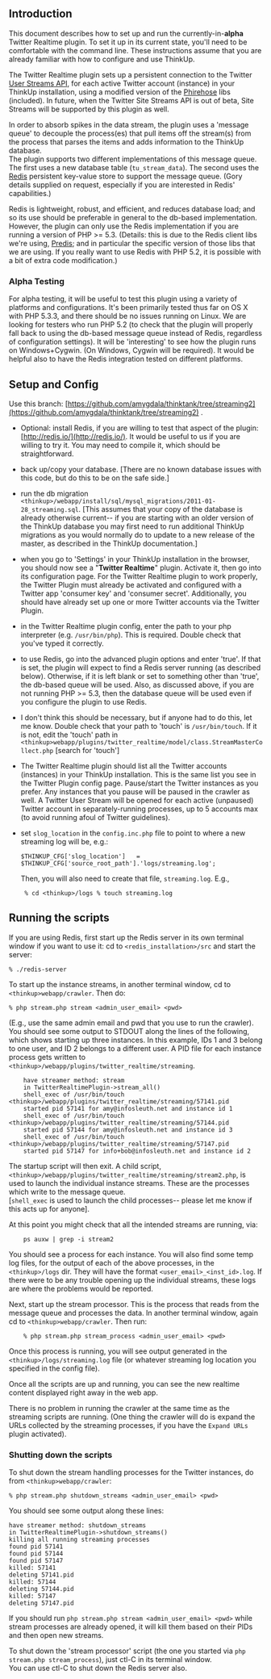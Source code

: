 <!DOCTYPE html PUBLIC "-//W3C//DTD HTML 4.01 Transitional//EN"
   "http://www.w3.org/TR/html4/loose.dtd">

<html lang="en">
<head>
	<meta http-equiv="Content-Type" content="text/html; charset=utf-8">
	<title>setup_and_config</title>
	<meta name="generator" content="TextMate http://macromates.com/">
	<meta name="author" content="Amy Jo">
	<link rel="stylesheet" href="./css/bright.css" type="text/css" charset="utf-8" media="screen">
	<!-- Date: 2011-01-27 -->
</head>

<body style="margin:30px;" class="bright">
    
## Introduction ##

This document describes how to set up and run the currently-in-**alpha** Twitter Realtime plugin. To set it up in its current state, you'll need to be comfortable with the command line. These instructions assume that you are already familiar with how to configure and use ThinkUp.

The Twitter Realtime plugin sets up a persistent connection to the Twitter [User Streams API](http://dev.twitter.com/pages/user_streams "User Streams | dev.twitter.com"), for each active Twitter account (instance) in your ThinkUp installation, using a modified version of the [Phirehose](http://code.google.com/p/phirehose/ "phirehose - Project Hosting on Google Code") libs (included). In future, when the Twitter Site Streams API is out of beta, Site Streams will be supported by this plugin as well.

In order to absorb spikes in the data stream, the plugin uses a 'message queue' to decouple the process(es) that pull items off the stream(s) from the process that parses the items and adds information to the ThinkUp database.  
The plugin supports two different implementations of this message queue.  The first uses a new database table (`tu_stream_data`).  The second uses the [Redis](http://redis.io/ "Redis") persistent key-value store to support the message queue. (Gory details supplied on request, especially if you are interested in Redis' capabilities.)  

Redis is lightweight, robust, and efficient, and reduces database load; and so its use should be preferable in general to the db-based implementation.  However, the plugin can only use the Redis implementation if you are running a version of PHP >= 5.3. (Details: this is due to the Redis client libs we're using, [Predis](https://github.com/nrk/predis); and in particular the specific version of those libs that we are using.  If you really want to use Redis with PHP 5.2, it is possible with a bit of extra code modification.)

### Alpha Testing ###

For alpha testing, it will be useful to test this plugin using a variety of platforms and configurations.  It's been primarily tested thus far on OS X with PHP 5.3.3, and there should be no issues running on Linux.  We are looking for testers who run PHP 5.2 (to check that the plugin will properly fall back to using the db-based message queue instead of Redis, regardless of configuration settings).  It will be 'interesting' to see how the plugin runs on Windows+Cygwin. (On Windows, Cygwin will be required). It would be helpful also to have the Redis integration tested on different platforms.

## Setup and Config ##

Use this branch: [https://github.com/amygdala/thinktank/tree/streaming2](https://github.com/amygdala/thinktank/tree/streaming2) .

- Optional: install Redis, if you are willing to test that aspect of the plugin: [http://redis.io/](http://redis.io/).  It would be useful to us if you are willing to try it. You may need to compile it, which should be straightforward.

- back up/copy your database.  [There are no known database issues with this code, but do this to be on the safe side.]

- run the db migration `<thinkup>/webapp/install/sql/mysql_migrations/2011-01-28_streaming.sql`. [This assumes that your copy of the database is already otherwise current-- if you are starting with an older version of the ThinkUp database you may first need to run additional ThinkUp migrations as you would normally do to update to a new release of the master, as described in the ThinkUp documentation.]

- when you go to 'Settings' in your ThinkUp installation in the browser, you should now see a "**Twitter Realtime**" plugin.  Activate it, then go into its configuration page.  For the Twitter Realtime plugin to work properly, the Twitter Plugin must already be activated and configured with a Twitter app 'consumer key' and 'consumer secret'.  Additionally, you should have already set up one or more Twitter accounts via the Twitter Plugin.

- in the Twitter Realtime plugin config, enter the path to your php interpreter (e.g. `/usr/bin/php`). This is required.  Double check that you've typed it correctly.

- to use Redis, go into the advanced plugin options and enter 'true'.  If that is set, the plugin will expect to find a Redis server running (as described below). Otherwise, if it is left blank or set to something other than 'true', the db-based queue will be used. Also, as discussed above, if you are not running PHP >= 5.3, then the database queue will be used even if you configure the plugin to use Redis.

- I don't think this should be necessary, but if anyone had to do this, let me know.  Double check that your path to 'touch' is `/usr/bin/touch`.  If it is not, edit the 'touch' path in `<thinkup>webapp/plugins/twitter_realtime/model/class.StreamMasterCollect.php` [search for 'touch']

- The Twitter Realtime plugin should list all the Twitter accounts (instances) in your ThinkUp installation. This is the same list you see in the Twitter Plugin config page. Pause/start the Twitter instances as you prefer.  Any instances that you pause will be paused in the crawler as well. 
A Twitter User Stream will be opened for each active (unpaused) Twitter account in separately-running processes, up to 5 accounts max (to avoid running afoul of Twitter guidelines).  

- set `slog_location` in the `config.inc.php` file to point to where a new streaming log will be, e.g.:

    `$THINKUP_CFG['slog_location']   = $THINKUP_CFG['source_root_path'].'logs/streaming.log';`

  Then, you will also need to create that file, `streaming.log`. E.g., 

    <code><pre>
    % cd &lt;thinkup&gt;/logs
    % touch streaming.log
    </pre></code>

## Running the scripts ##

If you are using Redis, first start up the Redis server in its own terminal window if you want to use it: 
cd to `<redis_installation>/src` and start the server:

    % ./redis-server
    
To start up the instance streams, in another terminal window, cd to `<thinkup>webapp/crawler`.  Then do:

    % php stream.php stream <admin_user_email> <pwd>
    
(E.g., use the same admin email and pwd that you use to run the crawler). You should see some output to STDOUT along the lines of the following, which shows starting up three instances.  In this example, IDs 1 and 3 belong to one user, and ID 2 belongs to a different user.  A PID file for each instance process gets written to `<thinkup>/webapp/plugins/twitter_realtime/streaming`.  

        have streamer method: stream
        in TwitterRealtimePlugin->stream_all()
        shell_exec of /usr/bin/touch <thinkup>/webapp/plugins/twitter_realtime/streaming/57141.pid
        started pid 57141 for amy@infosleuth.net and instance id 1
        shell_exec of /usr/bin/touch <thinkup>/webapp/plugins/twitter_realtime/streaming/57144.pid
        started pid 57144 for amy@infosleuth.net and instance id 3
        shell_exec of /usr/bin/touch <thinkup>/webapp/plugins/twitter_realtime/streaming/57147.pid
        started pid 57147 for info+bob@infosleuth.net and instance id 2

The startup script will then exit.  A child script, `<thinkup>/webapp/plugins/twitter_realtime/streaming/stream2.php`, is used to launch the individual instance streams.  These are the processes which write to the message queue.  
[`shell_exec` is used to launch the child processes-- please let me know if this acts up for anyone].

At this point you might check that all the intended streams are running, via:

        ps auxw | grep -i stream2 

You should see a process for each instance.  You will also find some temp log files, for the output of each of the above processes, in the `<thinkup>/logs` dir. They will have the format `<user_email>_<inst_id>.log`.  If there were to be any trouble opening up the individual streams, these logs are where the problems would be reported.


Next, start up the stream processor. This is the process that reads from the message queue and processes the data. In another terminal window, again cd to `<thinkup>webapp/crawler`.
Then run:  

        % php stream.php stream_process <admin_user_email> <pwd>
        
Once this process is running, you will see output generated in the `<thinkup>/logs/streaming.log` file (or whatever streaming log location you specified in the config file).
  
Once all the scripts are up and running, you can see the new realtime content displayed right away in the web app.

There is no problem in running the crawler at the same time as the streaming scripts are running. (One thing the crawler will do is expand the URLs collected by the streaming processes, if you have the `Expand URLs` plugin activated).
  
        
### Shutting down the scripts ###

To shut down the stream handling processes for the Twitter instances, do from `<thinkup>webapp/crawler`:

    % php stream.php shutdown_streams <admin_user_email> <pwd>
    
You should see some output along these lines:

    have streamer method: shutdown_streams
    in TwitterRealtimePlugin->shutdown_streams()
    killing all running streaming processes
    found pid 57141
    found pid 57144
    found pid 57147
    killed: 57141
    deleting 57141.pid
    killed: 57144
    deleting 57144.pid
    killed: 57147
    deleting 57147.pid
    
If you should run `php stream.php stream <admin_user_email> <pwd>` while stream processes are already opened, it will kill them based on their PIDs and then open new streams.

To shut down the 'stream processor' script (the one you started via `php stream.php stream_process`), just ctl-C in its terminal window.   
You can use ctl-C to shut down the Redis server also.

</body>
</html>
